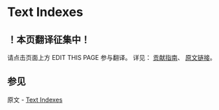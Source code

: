 # Text Indexes

## ！本页翻译征集中！

请点击页面上方 EDIT THIS PAGE 参与翻译。
详见：
[贡献指南]( https://github.com/JinMuInfo/MongoDB-Manual-zh/blob/master/CONTRIBUTING.md )、
[原文链接](  https://docs.mongodb.com/manual/core/index-text/  )。

## 参见

原文 - [Text Indexes]( https://docs.mongodb.com/manual/core/index-text/ )


